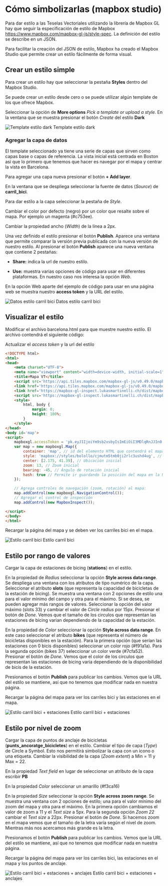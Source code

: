 # Cómo simbolizarlas (mapbox studio)

Para dar estilo a las Teselas Vectoriales utilizando la librería de Mapbox GL hay que seguir la especificación de estilo de Mapbox <https://www.mapbox.com/mapbox-gl-js/style-spec>. La definición del estilo se describe en un JSON.

Para facilitar la creación del JSON de estilo, Mapbox ha creado el Mapbox Studio que permite crear un estilo fácilmente de forma visual.

## Crear un estilo simple

Para crear un estilo hay que seleccionar la pestaña **Styles** dentro del Mapbox Studio.

Se puede crear un estilo desde cero o se puede utilizar algún template de los que ofrece Mapbox.

Seleccionar la opción de **More options** *Pick a template or upload a style*. En la ventana que se muestra presionar el botón *Create* del estilo **Dark**

![Template estilo dark](img/dark_mapbox.png)
Template estilo dark

### Agregar la capa de datos

El template seleccionado ya tiene una serie de capas que sirven como capas base o capas de referencia. La vista inicial está centrada en Boston así que lo primero que tenemos que hacer es navegar por el mapa y centrar la vista en Barcelona.

Para agregar una capa nueva presionar el botón **+ Add layer**.

En la ventana que se despliega seleccionar la fuente de datos (*Source*) de **carril_bici**.

Para dar estilo a la capa seleccionar la pestaña de *Style*.

Cambiar el color por defecto (negro) por un color que resalte sobre el mapa. Por ejemplo un magenta (#c753ee).

Cambiar la propiedad ancho (*Width*) de la línea a 2px.

Una vez definido el estilo presionar el botón **Publish**. Aparece una ventana que permite comparar la versión previa publicada con la nueva versión de nuestro estilo. Al presionar el botón **Publish** aparece una nueva ventana que contiene 2 pestañas:

* **Share:** indica la url de nuestro estilo.

* **Use:** muestra varias opciones de código para usar en diferentes plataformas. En nuestro caso nos interesa la opción *Web*.

En la opción Web aparte del ejemplo de código para usar en una página web se muestra nuestro **access token** y la URL del estilo.

![Datos estilo carril bici](img/estilo_carril.png)
Datos estilo carril bici

## Visualizar el estilo

Modificar el archivo barcelona.html para que muestre nuestro estilo. El archivo contendrá el siguiente código:

Actualizar el *access token* y la url del estilo

```html hl_lines="20 23"
<!DOCTYPE html>
<html>
<head>
    <meta charset="UTF-8">
    <meta name="viewport" content="width=device-width, initial-scale=1">
    <title>Mapa VT</title>
    <script src='https://api.tiles.mapbox.com/mapbox-gl-js/v0.49.0/mapbox-gl.js'></script>
    <link href='https://api.tiles.mapbox.com/mapbox-gl-js/v0.49.0/mapbox-gl.css' rel='stylesheet' />
    <link href='https://mapbox-gl-inspect.lukasmartinelli.ch/dist/mapbox-gl-inspect.css' rel='stylesheet' />
    <script src='https://mapbox-gl-inspect.lukasmartinelli.ch/dist/mapbox-gl-inspect.min.js'></script>
    <style>
        html, body {
            margin: 0;
            height: 100%;
        }
    </style>
</head>
<body id='map'>
<script>
    mapboxgl.accessToken = 'pk.eyJ1IjoiYm9sb2xsbyIsImEiOiI3MDlqRnJJIn0.m-zCTI_UaEOCiCakGUDwcw';
    var map = new mapboxgl.Map({
        container: 'map', // id del elemento HTML que contendrá el mapa
        style: 'mapbox://styles/bolollo/cjmutm5tmb0ji2rlc3ushd4ug', // Ubicación del estilo
        center: [2.175, 41.39], // Ubicación inicial
        zoom: 13, // Zoom inicial
        bearing: -45, // Ángulo de rotación inicial
        hash: true // Permite ir guardando la posición del mapa en la URL
    });

    // Agrega controles de navegación (zoom, rotación) al mapa:
    map.addControl(new mapboxgl.NavigationControl());
    // Agregar el control de inspección
    map.addControl(new MapboxInspect());

</script>
</body>
</html>
```

Recargar la página del mapa y se deben ver los carriles bici en el mapa.

![Estilo carril bici](img/bcn_carril_bici.png)
Estilo carril bici

## Estilo por rango de valores

Cargar la capa de estaciones de bicing (**stations**) en el estilo.

En la propiedad de *Radius* seleccionar la opción **Style across data range**. Se despliega una ventana con los atributos de tipo numérico de la capa. Seleccionar el atributo **slots** (que representa la capacidad de bicicletas de la estación de bicing). Se muestra una ventana con 2 opciones de estilo una para el valor mínimo del campo y otra para el máximo. Si se desea, se pueden agregar más rangos de valores. Seleccionar la opción del valor máximo (slots 33) y cambiar el valor de *Circle radius* por 15px. Presionar el botón de *Done*. Vemos que el tamaño de los circulos que representan las estaciones de bicing varian dependiendo de la capacidad de la estación.

En la propiedad de *Color* seleccionar la opción **Style across data range**. En este caso seleccionar el atributo **bikes** (que representa el número de bicicletas disponibles en la estación). Para la primera opción (que serían las estaciones con 0 bicis disponibles) seleccionar un color rojo (#f91a1a). Para la segunda opción (bikes 37) seleccionar un color verde (#7cfa52). Presionar el botón de *Done*. Vemos que el color de los circulos que representan las estaciones de bicing varia dependiendo de la disponibilidad de bicis de la estación.

Presionamos el botón **Publish** para publicar los cambios. Vemos que la URL del estilo se mantiene, así que no tenemos que modificar nada en nuestra página.

Recargar la página del mapa para ver los carriles bici y las estaciones en el mapa.

![Estilo carril bici + estaciones](img/bcn_carril_estaciones.png)
Estilo carril bici + estaciones

## Estilo por nivel de zoom

Cargar la capa de puntos de anclaje de bicicletas (**punts_ancoratge_bicicletes**) en el estilo. Cambiar el tipo de capa (*Type*) de Circle a Symbol. Esto nos permitirá simbolizar la capa con un icono o una etiqueta. Cambiar la visibilidad de la capa (*Zoom extent*) a Min = 11 y Max = 22. 

En la propiedad *Text field* en lugar de seleccionar un atributo de la capa escribir **PB**

En la propiedad *Color* seleccionar un amarillo (#f3ca16)

En la propiedad *Size* seleccionar la opción **Style across zoom range**. Se muestra una ventana con 2 opciones de estilo; una para el valor mínimo del zoom del mapa y otra para el máximo. En la primera opción cambiamos el valor de zoom a 11 y el *Text size* a 5px. Para la segunda opción *Zoom 22* cambiar el *Text size* a 22px. Presionar el botón de *Done*. Si hacemos zoom en el mapa vemos que el tamaño de la letra varía según el nivel de zoom. Mientras más nos acercamos más grande es la letra.

Presionamos el botón **Publish** para publicar los cambios. Vemos que la URL del estilo se mantiene, así que no tenemos que modificar nada en nuestra página.

Recargar la página del mapa para ver los carriles bici, las estaciones en el mapa y los puntos de anclaje.

![Estilo carril bici + estaciones + anclajes](img/bcn_total.png)
Estilo carril bici + estaciones + anclajes
